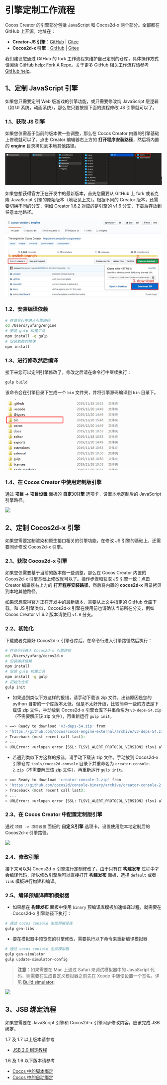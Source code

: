 # 引擎定制工作流程

Cocos Creator 的引擎部分包括 JavaScript 和 Cocos2d-x 两个部分。全部都在 GitHub 上开源。地址在：

- **Creator-JS 引擎**：[GitHub](https://github.com/cocos/cocos-engine) | [Gitee](https://gitee.com/mirrors_cocos-creator/engine)
- **Cocos2d-x 引擎**：[GitHub](https://github.com/cocos/engine-native) | [Gitee](https://gitee.com/mirrors_cocos-creator/engine-native)

我们建议您通过 GitHub 的 fork 工作流程来维护自己定制的仓库，具体操作方式请阅读 [GitHub help: Fork A Repo](https://help.github.com/articles/fork-a-repo)。关于更多 GitHub 相关工作流程请参考 [GitHub help](https://help.github.com)。

## 1、定制 JavaScript 引擎

如果您只需要定制 Web 版游戏的引擎功能，或只需要修改纯 JavaScript 层逻辑（如 UI 系统，动画系统），那么您只要按照下面的流程修改 JS 引擎就可以了。

### 1.1、获取 JS 引擎

如果您仅需基于当前的版本做一些调整，那么在 Cocos Creator 内置的引擎基础上修改就可以了。点击 Creator 编辑器右上方的 **打开程序安装路径**，然后将内置的 **engine** 目录拷贝到本地其他路径。

![](engine-customization/open-engine.png)

如果您想获得官方正在开发中的最新版本，首先您需要从 GitHub 上 fork 或者克隆 JavaScript 引擎的原始版本（地址见上文）。根据不同的 Creator 版本，还需要切换不同的分支，例如 Creator 1.6.2 对应的是引擎的 v1.6 分支，下载后存放到任意本地路径。

![](engine-customization/download-repo-js.png)

### 1.2、安装编译依赖

```bash
# 在命令行中进入引擎路径
cd /Users/yufang/engine
# 安装 gulp 构建工具
npm install -g gulp
# 安装依赖的模块
npm install
```

### 1.3、进行修改然后编译

接下来您可以定制引擎修改了，修改之后请在命令行中继续执行：

```bash
gulp build
```

该命令会在引擎目录下生成一个 `bin` 文件夹，并将引擎源码编译到 `bin` 目录下。

![](engine-customization/bin.png)

### 1.4、在 Cocos Creator 中使用定制版引擎

通过 **项目 -> 项目设置** 面板的 **自定义引擎** 选项卡，设置本地定制后的 JavaScript 引擎路径。

![](engine-customization/setting-js.png)

## 2、定制 Cocos2d-x 引擎

如果您需要定制渲染和原生接口相关的引擎功能，在修改 JS 引擎的基础上，还需要同步修改 Cocos2d-x 引擎。

### 2.1、获取 Cocos2d-x 引擎

如果您仅需要基于当前的版本做一些调整，那么在 Cocos Creator 内置的 Cocos2d-x 引擎基础上修改就可以了。操作步骤和获取 JS 引擎一致：点击 Creator 编辑器右上方的 **打开程序安装路径**，然后将内置的 **cocos2d-x** 目录拷贝到本地其他路径。

如果您想取得官方正在开发中的最新版本，需要从上文中指定的 GitHub 仓库下载。和 JS 引擎类似，Cocos2d-x 引擎在使用前也请确认当前所在分支，例如 Cocos Creator v1.6.2 版本请使用 `v1.6` 分支。

### 2.2、初始化

下载或者克隆好 Cocos2d-x 引擎仓库后，在命令行进入引擎路径然后执行：

```bash
# 在命令行进入 Cocos2d-x 引擎路径
cd /Users/yufang/cocos2d-x 
# 安装编译依赖
npm install
# 安装 gulp 构建工具
npm install -g gulp
# 初始化仓库
gulp init
```

- 如果遇到类似下方这样的报错，请手动下载该 zip 文件。出错原因是您的 python 自带的一个库版本太低，但是不太好升级，比较简单一些的方法是下载该 zip 文件，手动放到 Cocos2d-x 引擎仓库下并重命名为 `v3-deps-54.zip`（不需要解压该 zip 文件），再重新运行 `gulp init`。

```bash
> ==> Ready to download 'v3-deps-54.zip' from
> 'https://github.com/cocos/cocos-engine-external/archive/v3-deps-54.zip'
> Traceback (most recent call last):
> ...
> URLError: <urlopen error [SSL: TLSV1_ALERT_PROTOCOL_VERSION] tlsv1 alert protocol version (_ssl.c:590)>
```

- 若遇到类似下方这样的报错，请手动下载该 zip 文件。手动放到 Cocos2d-x 引擎仓库 `tools/cocos2d-console` 目录下并重命名为 `creator-console-2.zip`（不需要解压该 zip 文件），再重新运行 `gulp init`。

```bash
> ==> Ready to download 'creator-console-2.zip' from
> 'https://github.com/cocos2d/console-binary/archive/creator-console-2.zip'
> Traceback (most recent call last):
> ...
> URLError: <urlopen error [SSL: TLSV1_ALERT_PROTOCOL_VERSION] tlsv1 alert protocol version (_ssl.c:590)>
```

### 2.3、在 Cocos Creator 中配置定制版引擎

通过 `项目 -> 项目设置` 面板的 **自定义引擎** 选项卡，设置使用您本地定制后的 Cocos2d-x 引擎路径。

![](engine-customization/setting-2dx.png)

### 2.4、修改引擎

接下来可以对 Cocos2d-x 引擎进行定制修改了，由于只有在 **构建发布** 过程中才会编译代码，所以修改引擎后可以直接打开 **构建发布** 面板，选择 `default` 或者 `link` 模板进行构建和编译。

### 2.5、编译预编译库和模拟器

- 如果想在 **构建发布** 面板中使用 `binary` 预编译库模板加速编译过程，就需要在 Cocos2d-x 引擎路径下执行：

```bash
# 通过 cocos console 生成预编译库
gulp gen-libs
```

- 要在模拟器中预览您的引擎修改，需要执行以下命令来重新编译模拟器

```bash
# 通过 cocos console 生成模拟器
gulp gen-simulator
gulp update-simulator-config
```

> **注意**：如果需要在 Mac 上通过 Safari 来调试模拟器中的 JavaScript 代码，则需要在生成自定义模拟器之前先在 Xcode 中随便设置一个签名。详见 [Build simulator](https://github.com/cocos/engine-native/blob/develop/README.md#git-user-attention)。

![](engine-customization/sign.png)

## 3、JSB 绑定流程

如果您需要在 JavaScript 引擎和 Cocos2d-x 引擎同步修改内容，应该完成 JSB 绑定。

1.7 及 1.7 以上版本请参考

- [JSB 2.0 绑定教程](jsb/JSB2.0-learning.md)

1.6 及 1.6 以下版本请参考

- [Cocos 中的脚本绑定](https://zhuanlan.zhihu.com/p/20525026)
- [Cocos 中的自动绑定](https://zhuanlan.zhihu.com/p/20525109)

